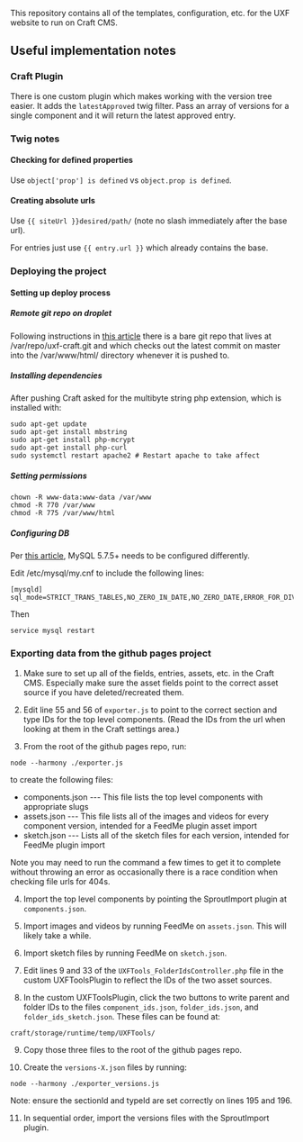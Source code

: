 This repository contains all of the templates, configuration, etc. for the UXF website to run on Craft CMS.

## Useful implementation notes

### Craft Plugin
There is one custom plugin which makes working with the version tree easier. It adds the `latestApproved` twig filter. Pass an array of versions for a single component and it will return the latest approved entry.

### Twig notes

#### Checking for defined properties
Use `object['prop'] is defined` vs `object.prop is defined`.

#### Creating absolute urls
Use `{{ siteUrl }}desired/path/` (note no slash immediately after the base url).

For entries just use `{{ entry.url }}` which already contains the base.


### Deploying the project

#### Setting up deploy process

##### Remote git repo on droplet
Following instructions in [this article][1] there is a bare git repo that lives at /var/repo/uxf-craft.git and which checks out the latest commit on master into the /var/www/html/ directory whenever it is pushed to.

##### Installing dependencies
After pushing Craft asked for the multibyte string php extension, which is installed with:

```
sudo apt-get update
sudo apt-get install mbstring
sudo apt-get install php-mcrypt
sudo apt-get install php-curl
sudo systemctl restart apache2 # Restart apache to take affect
```

##### Setting permissions
```
chown -R www-data:www-data /var/www
chmod -R 770 /var/www
chmod -R 775 /var/www/html
```

##### Configuring DB
Per [this article][2], MySQL 5.7.5+ needs to be configured differently.

Edit /etc/mysql/my.cnf to include the following lines:

```
[mysqld]
sql_mode=STRICT_TRANS_TABLES,NO_ZERO_IN_DATE,NO_ZERO_DATE,ERROR_FOR_DIVISION_BY_ZERO,NO_AUTO_CREATE_USER,NO_ENGINE_SUBSTITUTION
```

Then

```
service mysql restart
```

[1]: https://www.digitalocean.com/community/tutorials/how-to-set-up-automatic-deployment-with-git-with-a-vps

[2]: https://craftcms.stackexchange.com/questions/12084/getting-this-sql-error-group-by-incompatible-with-sql-mode-only-full-group-by


### Exporting data from the github pages project

1. Make sure to set up all of the fields, entries, assets, etc. in the Craft CMS. Especially make sure the asset fields point to the correct asset source if you have deleted/recreated them.

2. Edit line 55 and 56 of `exporter.js` to point to the correct section and type IDs for the top level components. (Read the IDs from the url when looking at them in the Craft settings area.)

3. From the root of the github pages repo, run:
  ```
  node --harmony ./exporter.js
  ```

  to create the following files:

  - components.json --- This file lists the top level components with appropriate slugs
  - assets.json --- This file lists all of the images and videos for every component version, intended for a FeedMe plugin asset import
  - sketch.json --- Lists all of the sketch files for each version, intended for FeedMe plugin import

  Note you may need to run the command a few times to get it to complete without throwing an error as occasionally there is a race condition when checking file urls for 404s.

4. Import the top level components by pointing the SproutImport plugin at `components.json`.

5. Import images and videos by running FeedMe on `assets.json`. This will likely take a while.

6. Import sketch files by running FeedMe on `sketch.json`.

7. Edit lines 9 and 33 of the `UXFTools_FolderIdsController.php` file in the custom UXFToolsPlugin to reflect the IDs of the two asset sources.

8. In the custom UXFToolsPlugin, click the two buttons to write parent and folder IDs to the files `component_ids.json`, `folder_ids.json`, and `folder_ids_sketch.json`. These files can be found at:

  ```
  craft/storage/runtime/temp/UXFTools/
  ```

9. Copy those three files to the root of the github pages repo.

10. Create the `versions-X.json` files by running:

  ```
  node --harmony ./exporter_versions.js
  ```

  Note: ensure the sectionId and typeId are set correctly on lines 195 and 196.

11. In sequential order, import the versions files with the SproutImport plugin.
